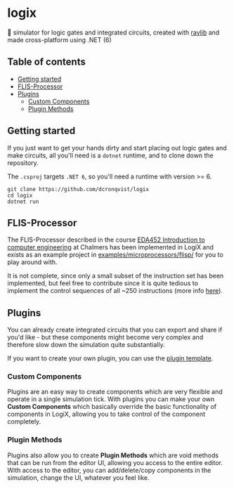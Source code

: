 # logix
🔌 simulator for logic gates and integrated circuits, created with [raylib](https://github.com/raysan5/raylib) and made cross-platform using .NET (6)

## Table of contents

- [Getting started](#getting-started)
- [FLIS-Processor](#flis-processor)
- [Plugins](#plugins)
    - [Custom Components](#custom-components)
    - [Plugin Methods](#plugin-methods)

## Getting started

If you just want to get your hands dirty and start placing out logic gates and make circuits, all you'll need is a `dotnet` runtime, and to clone down the repository. 

The `.csproj` targets `.NET 6`, so you'll need a runtime with version >= 6.

```
git clone https://github.com/dcronqvist/logix
cd logix
dotnet run
```

## FLIS-Processor

The FLIS-Processor described in the course [EDA452 Introduction to computer engineering](https://student.portal.chalmers.se/en/chalmersstudies/courseinformation/Pages/SearchCourse.aspx?course_id=31745&parsergrp=3) at Chalmers has been implemented in LogiX and exists as an example project in [examples/microprocessors/flisp/](examples/microprocessors/flisp/) for you to play around with.

It is not complete, since only a small subset of the instruction set has been implemented, but feel free to contribute since it is quite tedious to implement the control sequences of all ~250 instructions (more info [here](examples/microprocessors/flisp/)).

## Plugins

You can already create integrated circuits that you can export and share if you'd like - but these components might become very complex and therefore slow down the simulation quite substantially. 

If you want to create your own plugin, you can use the [plugin template](/examples/plugins/plugin_template).

### Custom Components

Plugins are an easy way to create components which are very flexible and operate in a single simulation tick. With plugins you can make your own **Custom Components** which basically override the basic functionality of components in LogiX, allowing you to take control of the component completely.

### Plugin Methods

Plugins also allow you to create **Plugin Methods** which are void methods that can be run from the editor UI, allowing you access to the entire editor. With access to the editor, you can add/delete/copy components in the simulation, change the UI, whatever you feel like. 